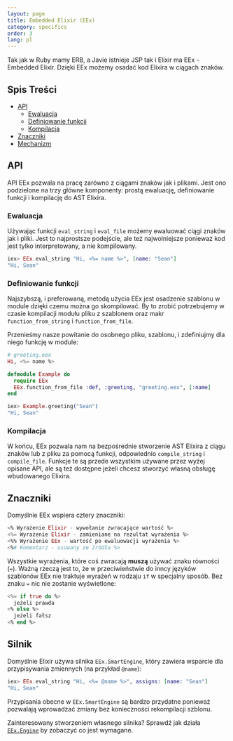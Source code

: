 ```yaml
---
layout: page
title: Embedded Elixir (EEx)
category: specifics
order: 3
lang: pl
---
```


Tak jak w Ruby mamy ERB, a Javie istnieje JSP tak i Elixir ma EEx - Embedded Elixir. Dzięki EEx możemy osadać kod Elixira w ciągach znaków.  

## Spis Treści

- [API](#API)
	- [Ewaluacja](#ewaluacja)
	- [Definiowanie funkcji](#definiowanie-funkcji)
	- [Kompilacja](#kompilacja)
- [Znaczniki](#znaczniki)
- [Mechanizm](#mechanizm)

## API

API EEx pozwala na pracę zarówno z ciągami znaków jak i plikami. Jest ono podzielone na trzy główne komponenty: prostą ewaluację, definiowanie funkcji i kompilację do AST Elixira.

### Ewaluacja

Używając funkcji `eval_string` i `eval_file` możemy ewaluować ciągi znaków jak i pliki. Jest to najprostsze podejście, ale też najwolniejsze ponieważ kod jest tylko interpretowany, a nie kompilowany.

```elixir
iex> EEx.eval_string "Hi, <%= name %>", [name: "Sean"]
"Hi, Sean"
```

### Definiowanie funkcji

Najszybszą, i preferowaną, metodą użycia EEx jest osadzenie szablonu w module dzięki czemu można go skompilować. By to zrobić potrzebujemy w czasie kompilacji modułu pliku z szablonem oraz makr `function_from_string` i `function_from_file`.

Przenieśmy nasze powitanie do osobnego pliku, szablonu, i zdefiniujmy dla niego funkcję w module: 

```elixir
# greeting.eex
Hi, <%= name %>

defmodule Example do
  require EEx
  EEx.function_from_file :def, :greeting, "greeting.eex", [:name]
end

iex> Example.greeting("Sean")
"Hi, Sean"
```

### Kompilacja

W końcu, EEx pozwala nam na bezpośrednie stworzenie AST Elixira z ciągu znaków lub z pliku za pomocą funkcji, odpowiednio `compile_string` i `compile_file`.  Funkcje  te są przede wszystkim używane przez wyżej opisane API, ale są też dostępne jeżeli chcesz stworzyć własną obsługę wbudowanego Elixira.

## Znaczniki

Domyślnie EEx wspiera cztery znaczniki:

```elixir
<% Wyrażenie Elixir - wywołanie zwracające wartość %>
<%= Wyrażenie Elixir - zamieniane na rezultat wyrażenia %>
<%% Wyrażenie EEx - wartość po ewaluowacji wyrażenia %>
<%# Komentarz - usuwany ze źródła %>
```

Wszystkie wyrażenia, które coś zwracają __muszą__ używać znaku równości (`=`).  Ważną rzeczą jest to, że w przeciwieństwie do inncy języków szablonów EEx nie traktuje wyrażeń w rodzaju `if` w specjalny sposób.  Bez znaku `=` nic nie zostanie wyświetlone:

```elixir
<%= if true do %>
  jeżeli prawda
<% else %>
  jeżeli fałsz
<% end %>
```

## Silnik

Domyślnie Elixir używa silnika `EEx.SmartEngine`, który zawiera wsparcie dla przypisywania zmiennych (na przykład `@name`):

```elixir
iex> EEx.eval_string "Hi, <%= @name %>", assigns: [name: "Sean"]
"Hi, Sean"
```

Przypisania obecne w `EEx.SmartEngine` są bardzo przydatne ponieważ pozwalają wprowadzać zmiany bez konieczności rekompilacji szblonu.

Zainteresowany stworzeniem własnego silnika? Sprawdź jak działa [`EEx.Engine`](http://elixir-lang.org/docs/v1.2/eex/EEx.Engine.html) by zobaczyć co jest wymagane. 
